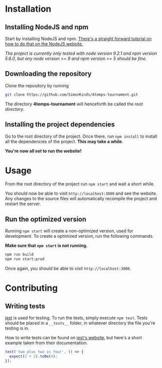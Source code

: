 # Installation
## Installing NodeJS and npm
Start by installing NodeJS and npm.
[There's a straight forward tutorial on how to do that on the NodeJS website.](https://docs.npmjs.com/getting-started/installing-node)

_The project is currently only tested with node version 9.2.1 and npm version 5.6.0, but any node version >= 9 and npm version >= 5 should be fine._

## Downloading the repository
Clone the repository by running
```sh
git clone https://github.com/SimonKinds/4temps-tournament.git
```

The directory **4temps-tournament** will henceforth be called the _root directory_.

## Installing the project dependencies
Go to the root directory of the project.
Once there, run `npm install` to install all the dependencies of the project.
**This may take a while**.

**You're now all set to run the website!**

# Usage
From the root directory of the project run `npm start` and wait a short while.

You should now be able to visit `http://localhost:3000` and see the website.
Any changes to the source files will automatically recompile the project and restart the server.

## Run the optimized version
Running `npm start` will create a non-optimized version, used for development.
To create a optimized version, run the following commands.

**Make sure that `npm start` is not running.**
```sh
npm run build
npm run start:prod
```

Once again, you should be able to visit `http://localhost:3000`.

# Contributing
## Writing tests
[jest](https://facebook.github.io/jest/) is used for testing.
To run the tests, simply execute `npm test`.
Tests should be placed in a `__tests__` folder, in whatever directory the file you're testing is in.

How to write tests can be found on [jest's website](https://facebook.github.io/jest/docs/en/using-matchers.html#content), but here's a short example taken from their documentation.

```js
test('two plus two is four', () => {
  expect(2 + 2).toBe(4);
});
```